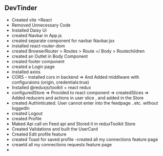 ## DevTinder

- Created vite +React
- Removed Unnecessary Code
- Installed Daisy Ui
- created Navbar in App.js
- created separate component for navbar Navbar.jsx
- installed react-router-dom
- created BrowserRouter > Routes > Route =/ Body > Routechildren
- created an Outlet in Body Component
- created footer component
- created a Login page
- installed axios
- CORS - installed cors in backend => And Added middlware with configuraions (origin, credentials:true)
- Installed @reduxjs/toolkit + react redux
- configuredStore => Provided to react component => createdSlices => Added reducers and actions in user slice , and added in the Store
- created Authinticated. User cannot enter into the feedpage ..etc. without loggedIn
- created Logout
- created Profile
- Maked Api call on Feed api and Stored it in reduxToolkit Store
- Created Validations and built the UserCard
- Created Edit profile feature
- created Toast for saved profile
  -created all my connections feature page
- creaetd all my connections requests feature page
-
